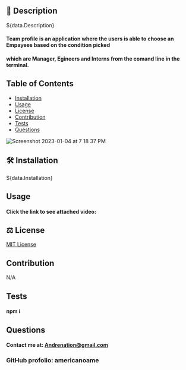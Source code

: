 ## 📖 Description
${data.Description}
  
#### Team profile is an application where the users is able to choose an Empayees based on the condition picked 
#### which are Manager, Egineers and Interns from the comand line in the terminal.

  ## Table of Contents
* [Installation](#installation)
* [Usage](#usage)
* [License](#license)
* [Contribution](#contribution)
* [Tests](#tests)
* [Questions](#contact)

![Screenshot 2023-01-04 at 7 18 37 PM](https://user-images.githubusercontent.com/77306236/210674870-061e0c4e-caa8-459d-99fe-7659cbc0a497.png)

## 🛠 Installation
${data.Installation}

## Usage
#### Click the link to see attached video:
 
## ⚖️ License
  
[MIT License](https://opensource.org/Licenses/MIT)

## Contribution
N/A

## Tests
#### npm i


## Questions 
#### Contact me at: Andrenation@gmail.com
### GitHub profolio: americanoame
